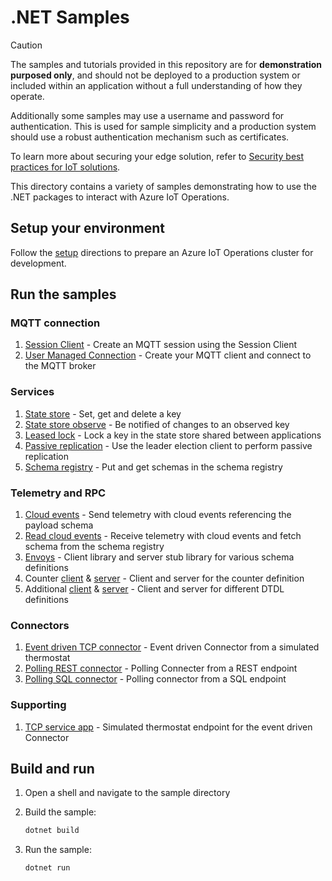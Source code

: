 # .NET Samples

> [!CAUTION]
>
> The samples and tutorials provided in this repository are for **demonstration purposed only**, and should not be deployed to a production system or included within an application without a full understanding of how they operate.
>
> Additionally some samples may use a username and password for authentication. This is used for sample simplicity and a production system should use a robust authentication mechanism such as certificates.
>
> To learn more about securing your edge solution, refer to [Security best practices for IoT solutions](https://learn.microsoft.com/azure/iot/iot-overview-security).

This directory contains a variety of samples demonstrating how to use the .NET packages to interact with Azure IoT Operations.

## Setup your environment

Follow the [setup](/doc/setup.md) directions to prepare an Azure IoT Operations cluster for development.

## Run the samples

### MQTT connection

1. [Session Client](./SessionClientConnectionManagementSample/) - Create an MQTT session using the Session Client
1. [User Managed Connection](./UserManagedConnectionManagementSample/) - Create your MQTT client and connect to the MQTT broker

### Services

1. [State store](./StateStoreClientSample/) - Set, get and delete a key
1. [State store observe](./StateStoreObserveKeySample/) - Be notified of changes to an observed key
1. [Leased lock](./LeasedLockSample/) - Lock a key in the state store shared between applications
1. [Passive replication](./PassiveReplicationSample/) - Use the leader election client to perform passive replication
1. [Schema registry](./SchemaRegistrySample/) - Put and get schemas in the schema registry

### Telemetry and RPC

1. [Cloud events](./SampleCloudEvents/) - Send telemetry with cloud events referencing the payload schema
1. [Read cloud events](./SampleReadCloudEvents/) - Receive telemetry with cloud events and fetch schema from the schema registry
1. [Envoys](./TestEnvoys/) - Client library and server stub library for various schema definitions
1. Counter [client](./CounterClient/) & [server](./CounterServer/) - Client and server for the counter definition
1. Additional [client](./SampleClient/) & [server](./SampleServer/) - Client and server for different DTDL definitions

### Connectors

1. [Event driven TCP connector](./EventDrivenTcpThermostatConnector/) - Event driven Connector from a simulated thermostat
1. [Polling REST connector](./PollingRestThermostatConnector/) - Polling Connecter from a REST endpoint
1. [Polling SQL connector](./SqlConnectorApp/) - Polling connector from a SQL endpoint

### Supporting

1. [TCP service app](./SampleTcpServiceApp/) - Simulated thermostat endpoint for the event driven Connector

## Build and run

1. Open a shell and navigate to the sample directory

1. Build the sample:

    ```bash
    dotnet build
    ```

1. Run the sample:

    ```bash
    dotnet run
    ```
 